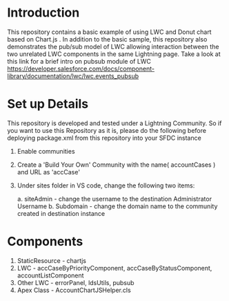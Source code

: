 # Introduction

This repository contains a basic example of using LWC and Donut chart based on Chart.js .
In addition to the basic sample, this repository also demonstrates the pub/sub model of LWC allowing interaction between the two unrelated LWC components in the same Lightning page.
Take a look at this link for a brief intro on pubsub module of LWC
https://developer.salesforce.com/docs/component-library/documentation/lwc/lwc.events_pubsub 

# Set up Details
This repository is developed and tested under a Lightning Community. 
So if you want to use this Repository as it is, please do the following before deploying package.xml from this repository into your SFDC instance
1. Enable communities
2. Create a 'Build Your Own' Community with the name( accountCases ) and URL as 'accCase'
3. Under sites folder in VS code, change the following two items:

    a. siteAdmin - change the username to the destination Administrator Username
    b. Subdomain - change the domain name to the community created in destination instance

# Components
1. StaticResource - chartjs
2. LWC - accCaseByPriorityComponent, accCaseByStatusComponent, accountListComponent
3. Other LWC - errorPanel, ldsUtils, pubsub
4. Apex Class - AccountChartJSHelper.cls